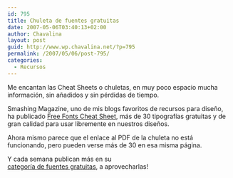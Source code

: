 ```yaml
---
id: 795
title: Chuleta de fuentes gratuitas
date: 2007-05-06T03:40:13+02:00
author: Chavalina
layout: post
guid: http://www.wp.chavalina.net/?p=795
permalink: /2007/05/06/post-795/
categories:
  - Recursos
---
```

Me encantan las Cheat Sheets o chuletas, en muy poco espacio mucha información, sin añadidos y sin pérdidas de tiempo.

Smashing Magazine, uno de mis blogs favoritos de recursos para diseño, ha publicado <a href="http://www.smashingmagazine.com/cheatsheet/freefont.html" target="_blank">Free Fonts Cheat Sheet</a>, más de 30 tipografías gratuitas y de gran calidad para usar libremente en nuestros diseños.

Ahora mismo parece que el enlace al PDF de la chuleta no está funcionando, pero pueden verse más de 30 en esa misma página.

Y cada semana publican más en su  
<a href="http://www.smashingmagazine.com/category/fonts/" target="_blank">categoría de fuentes gratuitas</a>, a aprovecharlas!